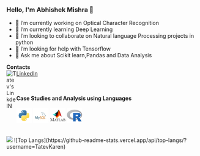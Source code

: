 ### Hello, I'm Abhishek Mishra 👋

- 🔭 I’m currently working on Optical Character Recognition
- 🌱 I’m currently learning Deep Learning
- 👯 I’m looking to collaborate on Natural language Processing projects in python
- 🤔 I’m looking for help with Tensorflow
- 💬 Ask me about Scikit learn,Pandas and Data Analysis

<!---- 😄 Pronouns: ...
- ⚡ Fun fact: ...
-->

**Contacts**
<br>
<img align="left" alt="Tatev's LinkdeIN" width="26px" src="https://image.flaticon.com/icons/png/512/174/174857.png"/> <a href="https://www.linkedin.com/in/tatev-karen-aslanyan-92712114a/">LinkedIn</a>

<br><br>
**Case Studies and Analysis using Languages**  
<br>
<code><img height="40" src="https://raw.githubusercontent.com/github/explore/80688e429a7d4ef2fca1e82350fe8e3517d3494d/topics/python/python.png"></code>
<code><img height="40" src="https://raw.githubusercontent.com/github/explore/80688e429a7d4ef2fca1e82350fe8e3517d3494d/topics/mysql/mysql.png"></code>
<code><img height="40" src="https://raw.githubusercontent.com/github/explore/80688e429a7d4ef2fca1e82350fe8e3517d3494d/topics/matlab/matlab.png"></code>
<code><img height="40" src="https://raw.githubusercontent.com/github/explore/80688e429a7d4ef2fca1e82350fe8e3517d3494d/topics/r/r.png"></code>
<br>
<br>


<img src="https://github-readme-stats.vercel.app/api?username=abhishekmishra25&&show_icons=true&title_color=ffffff&icon_color=bb2acf&text_color=daf7dc&bg_color=151515">
![Top Langs](https://github-readme-stats.vercel.app/api/top-langs/?username=TatevKaren)
